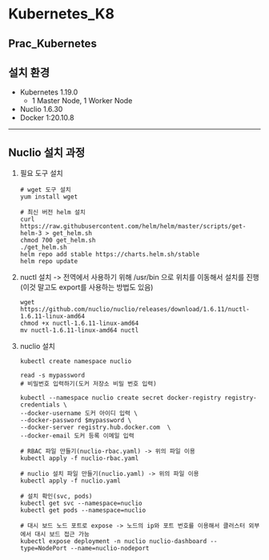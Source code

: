 # Kubernetes_K8
Prac_Kubernetes
--------------------
## 설치 환경
  * Kubernetes 1.19.0
    * 1 Master Node, 1 Worker Node 
  * Nuclio 1.6.30
  * Docker 1:20.10.8
-----------------
## Nuclio 설치 과정
  1. 필요 도구 설치
     ```
     # wget 도구 설치
     yum install wget
     
     # 최신 버전 helm 설치
     curl https://raw.githubusercontent.com/helm/helm/master/scripts/get-helm-3 > get_helm.sh
     chmod 700 get_helm.sh
     ./get_helm.sh
     helm repo add stable https://charts.helm.sh/stable
     helm repo update
     ```
  2. nuctl 설치 -> 전역에서 사용하기 위해 /usr/bin 으로 위치를 이동해서 설치를 진행(이것 말고도 export를 사용하는 방법도 있음) 
     ```
     wget https://github.com/nuclio/nuclio/releases/download/1.6.11/nuctl-1.6.11-linux-amd64
     chmod +x nuctl-1.6.11-linux-amd64
     mv nuctl-1.6.11-linux-amd64 nuctl
     ```
  3. nuclio 설치
      ```
      kubectl create namespace nuclio
    
      read -s mypassword
      # 비밀번호 입력하기(도커 저장소 비밀 번호 입력)
    
      kubectl --namespace nuclio create secret docker-registry registry-credentials \
      --docker-username 도커 아이디 입력 \
      --docker-password $mypassword \
      --docker-server registry.hub.docker.com  \
      --docker-email 도커 등록 이메일 입력
    
      # RBAC 파일 만들기(nuclio-rbac.yaml) -> 위의 파일 이용
      kubectl apply -f nuclio-rbac.yaml

      # nuclio 설치 파일 만들기(nuclio.yaml) -> 위의 파일 이용
      kubectl apply -f nuclio.yaml
    
      # 설치 확인(svc, pods)
      kubectl get svc --namespace=nuclio
      kubectl get pods --namespace=nuclio
    
      # 대시 보드 노드 포트로 expose -> 노드의 ip와 포트 번호를 이용해서 클러스터 외부에서 대시 보드 접근 가능
      kubectl expose deployment -n nuclio nuclio-dashboard --type=NodePort --name=nuclio-nodeport
      ```
